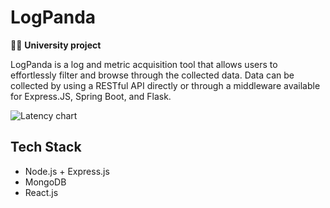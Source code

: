 # LogPanda

👨‍🎓 **University project**

LogPanda is a log and metric acquisition tool that allows users to effortlessly filter and browse through the collected data. 
Data can be collected by using a RESTful API directly or through a middleware available for Express.JS, Spring Boot, and Flask.

![Latency chart](https://github.com/Warzecha/log-panda-frontend/blob/b31fda2dab5a4de08fb5663bc39b27faad601b00/public/preview.png)

## Tech Stack
* Node.js + Express.js
* MongoDB
* React.js

